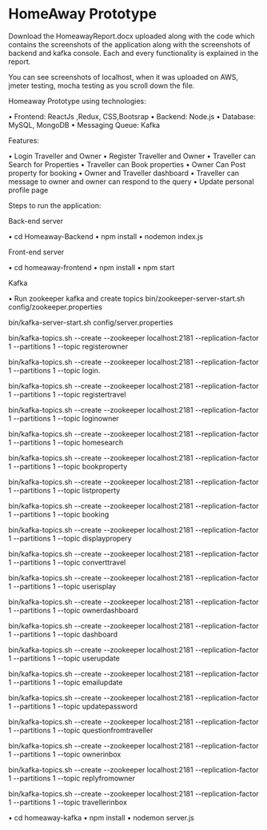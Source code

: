 # HomeAway Prototype
Download the HomeawayReport.docx  uploaded along with the code which contains the screenshots of the application along with the screenshots of backend and kafka console. Each and every functionality  is explained in the report.

You can see screenshots of localhost, when it was uploaded on AWS, jmeter testing, mocha testing as you scroll down the file.


Homeaway Prototype using technologies:

• Frontend: ReactJs ,Redux, CSS,Bootsrap
• Backend:  Node.js
• Database: MySQL, MongoDB
• Messaging Queue: Kafka

Features:

• Login Traveller and Owner
• Register Traveller and Owner
• Traveller can Search for Properties
• Traveller can Book properties
• Owner Can Post property for booking
• Owner and Traveller dashboard
• Traveller can message to owner and owner can respond to the query
• Update personal profile page


Steps to run the application:

Back-end server

• cd Homeaway-Backend
• npm install
• nodemon index.js

Front-end server

• cd homeaway-frontend
• npm install
• npm start

Kafka

• Run zookeeper kafka and create topics 
bin/zookeeper-server-start.sh config/zookeeper.properties

bin/kafka-server-start.sh config/server.properties

bin/kafka-topics.sh --create --zookeeper localhost:2181 --replication-factor 1 --partitions 1 --topic registerowner

bin/kafka-topics.sh --create --zookeeper localhost:2181 --replication-factor 1 --partitions 1 --topic login.

bin/kafka-topics.sh --create --zookeeper localhost:2181 --replication-factor 1 --partitions 1 --topic registertravel

bin/kafka-topics.sh --create --zookeeper localhost:2181 --replication-factor 1 --partitions 1 --topic loginowner

bin/kafka-topics.sh --create --zookeeper localhost:2181 --replication-factor 1 --partitions 1 --topic homesearch

bin/kafka-topics.sh --create --zookeeper localhost:2181 --replication-factor 1 --partitions 1 --topic bookproperty

 bin/kafka-topics.sh --create --zookeeper localhost:2181 --replication-factor 1 --partitions 1 --topic listproperty

bin/kafka-topics.sh --create --zookeeper localhost:2181 --replication-factor 1 --partitions 1 --topic booking

bin/kafka-topics.sh --create --zookeeper localhost:2181 --replication-factor 1 --partitions 1 --topic displaypropery

bin/kafka-topics.sh --create --zookeeper localhost:2181 --replication-factor 1 --partitions 1 --topic converttravel

bin/kafka-topics.sh --create --zookeeper localhost:2181 --replication-factor 1 --partitions 1 --topic userisplay

bin/kafka-topics.sh --create --zookeeper localhost:2181 --replication-factor 1 --partitions 1 --topic ownerdashboard

bin/kafka-topics.sh --create --zookeeper localhost:2181 --replication-factor 1 --partitions 1 --topic dashboard

bin/kafka-topics.sh --create --zookeeper localhost:2181 --replication-factor 1 --partitions 1 --topic userupdate

bin/kafka-topics.sh --create --zookeeper localhost:2181 --replication-factor 1 --partitions 1 --topic emailupdate

bin/kafka-topics.sh --create --zookeeper localhost:2181 --replication-factor 1 --partitions 1 --topic updatepassword

bin/kafka-topics.sh --create --zookeeper localhost:2181 --replication-factor 1 --partitions 1 --topic questionfromtraveller

bin/kafka-topics.sh --create --zookeeper localhost:2181 --replication-factor 1 --partitions 1 --topic ownerinbox

bin/kafka-topics.sh --create --zookeeper localhost:2181 --replication-factor 1 --partitions 1 --topic replyfromowner

bin/kafka-topics.sh --create --zookeeper localhost:2181 --replication-factor 1 --partitions 1 --topic travellerinbox

• cd homeaway-kafka
• npm install
• nodemon server.js
